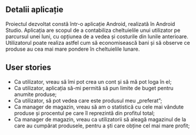 ## Detalii aplicație
Proiectul dezvoltat constă într-o aplicație Android, realizată în Android Studio.
Aplicația are scopul de a contabiliza cheltuielile unui utilizator pe parcursul unei luni,
cu opțiunea de a vedea și costurile din lunile anterioare. Utilizatorul poate realiza astfel
cum să economisească bani și să observe ce produse au cea mai mare pondere în cheltuielile lunare.

## User stories

 * Ca utilizator, vreau să îmi pot crea un cont și să mă pot loga în el;
 * Ca utilizator, aplicația să-mi permită să pun limite de buget pentru anumite produse;
 * Ca utilizator, să pot vedea care este produsul meu „preferat”;
 * Ca manager de magazin, vreau să am o statistică cu cele mai vândute produse și 
   procentul pe care îl reprezintă din profitul total;
 * Ca manager de magazin, vreau ca utilizatorii să aleagă magazinul de la care au cumpărat produsele,
   pentru a ști care obține cel mai mare profit;